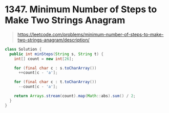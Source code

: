 # 1347. Minimum Number of Steps to Make Two Strings Anagram

> https://leetcode.com/problems/minimum-number-of-steps-to-make-two-strings-anagram/description/

```java
class Solution {
  public int minSteps(String s, String t) {
    int[] count = new int[26];

    for (final char c : s.toCharArray())
      ++count[c - 'a'];

    for (final char c : t.toCharArray())
      --count[c - 'a'];

    return Arrays.stream(count).map(Math::abs).sum() / 2;
  }
}
```
